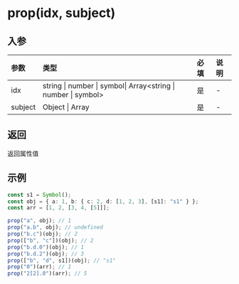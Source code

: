 # prop(idx, subject)

## 入参

| 参数    | 类型                                                           | 必填 | 说明 |
| :------ | :------------------------------------------------------------- | :--- | :--- |
| idx     | string \| number \| symbol\| Array<string \| number \| symbol> | 是   | -    |
| subject | Object \| Array                                                | 是   | -    |

## 返回

返回属性值

## 示例

```typescript
const s1 = Symbol();
const obj = { a: 1, b: { c: 2, d: [1, 2, 3], [s1]: "s1" } };
const arr = [1, 2, [3, 4, [5]]];

prop("a", obj); // 1
prop("a.b", obj); // undefined
prop("b.c")(obj); // 2
prop(["b", "c"])(obj); // 2
prop("b.d.0")(obj); // 1
prop("b.d.2")(obj); // 3
prop(["b", "d", s1])(obj); // "s1"
prop("0")(arr); // 1
prop("2[2].0")(arr); // 5
```
